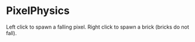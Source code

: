 # PixelPhysics
 
Left click to spawn a falling pixel.
Right click to spawn a brick (bricks do not fall).